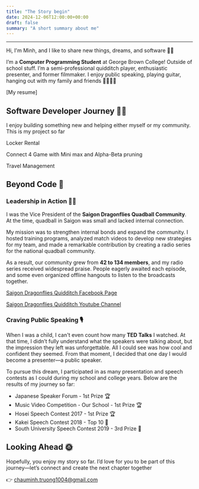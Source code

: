 ```yaml
---
title: "The Story begin"
date: 2024-12-06T12:00:00+00:00
draft: false
summary: "A short summary about me"
---
```


---

Hi, I'm Minh, and I like to share new things, dreams, and software 👨‍💻

I’m a **Computer Programming Student** at George Brown College! Outside of school stuff. I’m a semi-professional quidditch player, enthusiastic presenter, and former filmmaker. I enjoy public speaking, playing guitar, hanging out with my family and friends 👨‍👩‍👧‍👦

[My resume]

## Software Developer Journey 🧗‍♂️

I enjoy building something new and helping either myself or my community. This is my project so far

Locker Rental

Connect 4 Game with  Mini max and Alpha-Beta pruning

Travel Management


## Beyond Code 🚀

### Leadership in Action 🤾‍♂️

I was the Vice President of the **Saigon Dragonflies Quadball Community**. At the time, quadball in Saigon was small and lacked internal connection. 

My mission was to strengthen internal bonds and expand the community. I hosted training programs, analyzed match videos to develop new strategies for my team, and made a remarkable contribution by creating a radio series for the national quadball community.


As a result, our community grew from **42 to 134 members**, and my radio series received widespread praise. People eagerly awaited each episode, and some even organized offline hangouts to listen to the broadcasts together.

[Saigon Dragonflies Quidditch Facebook Page](https://www.facebook.com/saigon.dragonflies.quidditch)


[Saigon Dragonflies Quidditch Youtube Channel](https://www.youtube.com/@saigondragonfliesquidditch1566/videos)


### Craving Public Speaking 🎙
When I was a child, I can't even count how many **TED Talks** I watched. At that time, I didn’t fully understand what the speakers were talking about, but the impression they left was unforgettable. All I could see was how cool and confident they seemed. From that moment, I decided that one day I would become a presenter—a public speaker.


To pursue this dream, I participated in as many presentation and speech contests as I could during my school and college years. Below are the results of my journey so far:

- Japanese Speaker Forum - 1st Prize 🏆
- Music Video Competition - Our School - 1st Prize 🏆
- Hosei Speech Contest 2017 - 1st Prize 🏆
- Kakei Speech Contest 2018 - Top 10 🏅
- South University Speech Contest 2019 - 3rd Prize 🥉

## Looking Ahead 🌞
Hopefully, you enjoy my story so far. I’d love for you to be part of this journey—let’s connect and create the next chapter together


👉 chauminh.truong1004@gmail.com

